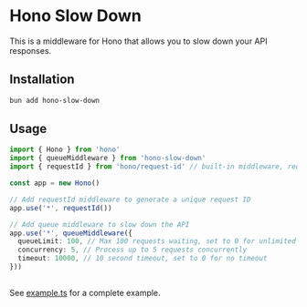 # Hono Slow Down

This is a middleware for Hono that allows you to slow down your API responses.

## Installation

```sh
bun add hono-slow-down
```

## Usage

```typescript
import { Hono } from 'hono'
import { queueMiddleware } from 'hono-slow-down'
import { requestId } from 'hono/request-id' // built-in middleware, required for queueMiddleware

const app = new Hono()

// Add requestId middleware to generate a unique request ID
app.use('*', requestId())

// Add queue middleware to slow down the API
app.use('*', queueMiddleware({
  queueLimit: 100, // Max 100 requests waiting, set to 0 for unlimited
  concurrency: 5, // Process up to 5 requests concurrently
  timeout: 10000, // 10 second timeout, set to 0 for no timeout
}))
 
```

See [example.ts](./src/example.ts) for a complete example.